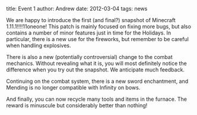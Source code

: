 title: Event 1
author: Andrew
date: 2012-03-04
tags: news

We are happy to introduce the first (and final?) snapshot of Minecraft 1.11.1!!!!11oneone! This patch is mainly focused on fixing more bugs, but also contains a number of minor features just in time for the Holidays. In particular, there is a new use for the fireworks, but remember to be careful when handling explosives.

There is also a new (potentially controversial) change to the combat mechanics. Without revealing what it is, you will most definitely notice the difference when you try out the snapshot. We anticipate much feedback.

Continuing on the combat system, there is a new sword enchantment, and Mending is no longer compatible with Infinity on bows.

And finally, you can now recycle many tools and items in the furnace. The reward is minuscule but considerably better than nothing!
